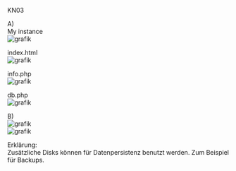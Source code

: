 KN03  

A)  
My instance  
![grafik](https://github.com/user-attachments/assets/6eceb411-27dd-4f30-b11e-362fd0f8241e)  

index.html  
![grafik](https://github.com/user-attachments/assets/c2c59de6-7d64-4b1e-8c02-5a245422f941)  

info.php  
![grafik](https://github.com/user-attachments/assets/5cb87f68-b377-41c0-965b-a4a8660d1c95)  

db.php  
![grafik](https://github.com/user-attachments/assets/44d2ba4d-bac7-4c2b-afdc-178e2be1d872)  
  
B)  
![grafik](https://github.com/user-attachments/assets/60da8b84-72ff-42b4-8298-86aca17317f6)  
![grafik](https://github.com/user-attachments/assets/73859a3b-5040-4cb8-a800-d6c09271b3cf)  
  
Erklärung:  
Zusätzliche Disks können für Datenpersistenz benutzt werden. Zum Beispiel für Backups.
